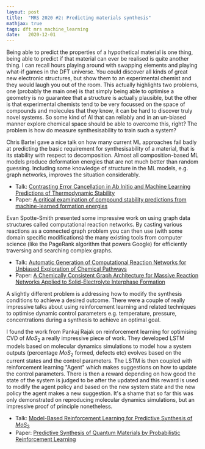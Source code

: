 ```yaml
---
layout: post
title:  "MRS 2020 #2: Predicting materials synthesis"
mathjax: true
tags: dft mrs machine_learning
date:   2020-12-01
---
```


Being able to predict the properties of a hypothetical material is one thing, being able to predict if that material can ever be realised is quite another thing. I can recall hours playing around with swapping elements and playing what-if games in the DFT universe. You could discover all kinds of great new electronic structures, but show them to an experimental chemist and they would laugh you out of the room. This actually highlights two problems, one (probably the main one) is that simply being able to optimise a geometry is no guarantee that a structure is actually plausible, but the other is that experimental chemists tend to be very focussed on the space of compounds and molecules that they know, it can be hard to discover truly novel systems. So some kind of AI that can reliably and in an un-biased manner explore chemical space should be able to overcome this, right? The problem is how do measure synthesisability to train such a system?

Chris Bartel gave a nice talk on how many current ML approaches fail badly at predicting the basic requirement for synthesisability of a material, that is its stability with respect to decomposition. Almost all composition-based ML models produce deformation energies that are not much better than random guessing. Including some knowledge of structure in the ML models, e.g. graph networks, improves the situation considerably.

* Talk: [Contrasting Error Cancellation in Ab Initio and Machine Learning Predictions of Thermodynamic Stability](https://2020mrs.cd.pathable.com/meetings/virtual/5ENv7zNvN77DauJYQ)
* Paper: [A critical examination of compound stability predictions from machine-learned formation energies](https://arxiv.org/abs/2001.10591)

Evan Spotte-Smith presented some impressive work on using graph data structures called computational reaction networks. By casting various reactions as a connected graph problem you can then use (with some domain specific modifications) the many existing tools from computer science (like the PageRank algorithm that powers Google) for efficiently traversing and searching complex graphs.

* Talk: [Automatic Generation of Computational Reaction Networks for Unbiased Exploration of Chemical Pathways](https://2020mrs.cd.pathable.com/meetings/virtual/y7mCcXCGk3p8uw2ci)
* Paper: [A Chemically Consistent Graph Architecture for Massive Reaction Networks Applied to Solid-Electrolyte Interphase Formation](https://www.researchgate.net/profile/Evan_Spotte-Smith/publication/346044545_A_Chemically_Consistent_Graph_Architecture_for_Massive_Reaction_Networks_Applied_to_Solid-Electrolyte_Interphase_Formation/links/5fbe7e5a458515b7976ed696/A-Chemically-Consistent-Graph-Architecture-for-Massive-Reaction-Networks-Applied-to-Solid-Electrolyte-Interphase-Formation.pdf)

A slightly different problem is addressing how to modify the synthesis conditions to achieve a desired outcome. There were a couple of really impressive talks about using reinforcement learning and related techniques to optimise dynamic control parameters e.g. temperature, pressure, concentrations during a synthesis to achieve an optimal goal.

I found the work from Pankaj Rajak on reinforcement learning for optimising CVD of $MoS_2$ a really impressive piece of work. They developed LSTM models based on molecular dynamics simulations to model how a system outputs (percentage $MoS_2$ formed, defects etc) evolves based on the current states and the control parameters. The LSTM is then coupled with reinforcement learning "Agent" which makes suggestions on how to update the control parameters. There is then a reward depending on how good the state of the system is judged to be after the updated and this reward is used to modify the agent policy and based on the new system state and the new policy the agent makes a new suggestion. It's a shame that so far this was only demonstrated on reproducing molecular dynamics simulations, but an impressive proof of principle nonetheless.

* Talk: [Model-Based Reinforcement Learning for Predictive Synthesis of $MoS_2$](https://2020mrs.cd.pathable.com/meetings/virtual/qgGab7oRBX7taRCBH)
* Paper:  [Predictive Synthesis of Quantum Materials by Probabilistic Reinforcement Learning](https://arxiv.org/abs/2009.06739)